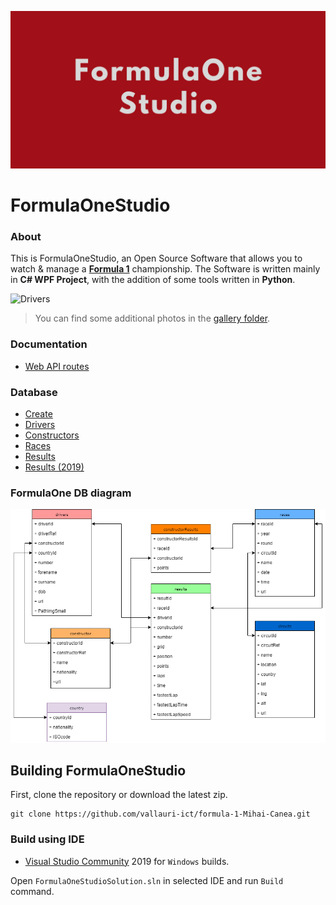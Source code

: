 ![Presentation](https://github.com/vallauri-ict/formula-1-Mihai-Canea/blob/master/Assets/image/Formula1.png)

# FormulaOneStudio

### About
This is FormulaOneStudio, an Open Source Software that allows you to watch & manage a **[Formula 1](https://www.formula1.com/)** championship.
The Software is written mainly in **C# WPF Project**, with the addition of some tools written in **Python**.

![Drivers](https://github.com/vallauri-ict/formula-1-Mihai-Canea/blob/master/Assets/image/drivers.gif)
> You can find some additional photos in the [gallery folder](./Assets/doc/Gallery.md).

### Documentation
- [Web API routes](./Assets/doc/WebApi.md)

### Database
- [Create](./Assets/doc/sql/FormulaOneCreate.sql)
- [Drivers](./Assets/doc/sql/drivers.sql)
- [Constructors](./Assets/doc/sql/constructors.sql)
- [Races](./Assets/doc/sql/races.sql)
- [Results](./Assets/doc/sql/circuits.sql)
- [Results (2019)](./Assets/doc/sql/results.sql)

### FormulaOne DB diagram
![DB diagram](https://github.com/vallauri-ict/formula-1-Mihai-Canea/blob/master/Assets/image/diagrams.png)

## Building FormulaOneStudio
First, clone the repository or download the latest zip.

```
git clone https://github.com/vallauri-ict/formula-1-Mihai-Canea.git
````
### Build using IDE
* [Visual Studio Community](https://visualstudio.microsoft.com/it/vs/community/) 2019 for ```Windows``` builds.

Open ```FormulaOneStudioSolution.sln``` in selected IDE and run ```Build``` command.
